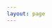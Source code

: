 ```yaml
---
layout: page
---
```

<script setup>
import {
  VPTeamPage,
  VPTeamPageTitle,
  VPTeamMembers
} from 'vitepress/theme'

const members = [
  {
    avatar: 'https://www.github.com/xiaoman1221.png',
    name: 'Jiuqi Man',
    title: '小满1221',
    links: [
      { icon: 'github', link: 'https://github.com/xiaoman121' },
      { icon: 'twitter', link: 'https://twitter.com/xiaoman1221' },
      { icon: 'wordpress', link: 'https://www.manjiuqi.com/' },
    ]
  },
]
</script>

<VPTeamPage>
  <VPTeamPageTitle>
    <template #title>
      关于我
    </template>
    <template #lead>
        小满，是个人
    </template>
  </VPTeamPageTitle>
  <VPTeamMembers
    :members="members"
  />
</VPTeamPage>